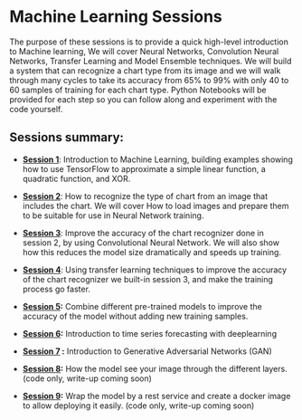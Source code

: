 # Machine Learning Sessions

The purpose of these sessions is to provide a quick high-level introduction to Machine learning, We will cover Neural Networks, Convolution Neural Networks, Transfer Learning and Model Ensemble techniques. We will build a system that can recognize a chart type from its image and we will walk through many cycles to take its accuracy from 65% to 99% with only 40 to 60 samples of training for each chart type. Python Notebooks will be provided for each step so you can follow along and experiment with the code yourself.

## Sessions summary:

* **[Session 1](https://github.com/mohmiim/MLIntroduction/tree/master/session-1/README.md "Session 1")**: 
   Introduction to Machine Learning, building examples showing how to use TensorFlow to approximate a simple linear function, a quadratic function, and XOR.

* **[Session 2](https://github.com/mohmiim/MLIntroduction/tree/master/session-2/README.md "Session 2")**: 
   How to recognize the type of chart from an image that includes the chart. We will cover How to load images and prepare them to be suitable for use in Neural Network training.
   
* **[Session 3](https://github.com/mohmiim/MLIntroduction/blob/master/session-3/README.md "Session 3")**:
   Improve the accuracy of the chart recognizer done in session 2, by using Convolutional Neural Network. We will also show how this reduces the model size dramatically and speeds up training.
   
* **[Session 4](https://github.com/mohmiim/MLIntroduction/blob/master/session-4 "Session 4")**:
   Using transfer learning techniques to improve the accuracy of the chart recognizer we built-in session 3, and make the training process go faster.
   
* **[Session 5](https://github.com/mohmiim/MLIntroduction/blob/master/session-5 "Session 5"):**
   Combine different pre-trained models to improve the accuracy of the model without adding new training samples.
   
* **[Session 6](https://github.com/mohmiim/MLIntroduction/tree/master/session-6):** Introduction to time series forecasting with deeplearning

* **[Session 7](https://github.com/mohmiim/MLIntroduction/tree/master/session-7) :** Introduction to Generative Adversarial Networks (GAN)
* **[Session 8](https://github.com/mohmiim/MLIntroduction/tree/master/Visualize "Session 6"):**
   How the model see your image through the different layers. (code only, write-up coming soon)
   
* **[Session 9](https://github.com/mohmiim/MLIntroduction/tree/master/ChartRecognitionRest "Session 7"):**
   Wrap the model by a rest service and create a docker image to allow deploying it easily. (code only, write-up coming soon)
   


